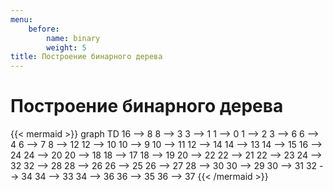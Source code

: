 ```yaml
---
menu:
    before:
        name: binary
        weight: 5
title: Построение бинарного дерева
---
```

# Построение бинарного дерева

{{< mermaid >}}
graph TD
16 --> 8
8 --> 3
3 --> 1
1 --> 0
1 --> 2
3 --> 6
6 --> 4
6 --> 7
8 --> 12
12 --> 10
10 --> 9
10 --> 11
12 --> 14
14 --> 13
14 --> 15
16 --> 24
24 --> 20
20 --> 18
18 --> 17
18 --> 19
20 --> 22
22 --> 21
22 --> 23
24 --> 32
32 --> 28
28 --> 26
26 --> 25
26 --> 27
28 --> 30
30 --> 29
30 --> 31
32 --> 34
34 --> 33
34 --> 36
36 --> 35
36 --> 37
{{< /mermaid >}}